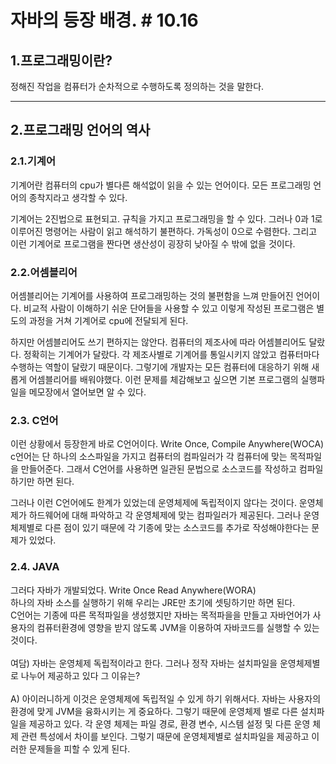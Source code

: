
# 자바의 등장 배경. # 10.16
## 1.프로그래밍이란?
정해진 작업을 컴퓨터가 순차적으로 수행하도록 정의하는 것을 말한다.

----
## 2.프로그래밍 언어의 역사

### 2.1.기계어 
  기계어란 컴퓨터의 cpu가 별다른 해석없이 읽을 수 있는 언어이다. 모든 프로그래밍 언어의 종착지라고 생각할 수 있다.

 기계어는 2진법으로 표현되고. 규칙을 가지고 프로그래밍을 할 수 있다.
그러나 0과 1로 이루어진 명령어는 사람이 읽고 해석하기 불편하다. 가독성이 0으로 수렴한다. 그리고 이런 기계어로 프로그램을 짠다면 생산성이 굉장히 낮아질 수 밖에 없을 것이다.

### 2.2.어셈블리어  
  어셈블리어는 기계어를 사용하여 프로그래밍하는 것의 불편함을 느껴 만들어진 언어이다. 비교적 사람이 이해하기 쉬운 단어들을 사용할 수 있고 이렇게 작성된 프로그램은 별도의 과정을 거쳐 기계어로 cpu에 전달되게 된다.

하지만 어셈블리어도 쓰기 편하지는 않안다. 컴퓨터의 제조사에 따라 어셈블리어도 달랐다. 
정확히는 기계어가 달랐다. 각 제조사별로 기계어를 통일시키지 않았고 컴퓨터마다 수행하는 역할이 달랐기 때문이다.
그렇기에 개발자는 모든 컴퓨터에 대응하기 위해 새롭게 어셈블리어를 배워야했다. 
이런 문제를 체감해보고 싶으면 기본 프로그램의 실행파일을 메모장에서 열어보면 알 수 있다.

### 2.3. C언어
이런 상황에서 등장한게 바로 C언어이다.
Write Once, Compile Anywhere(WOCA)
c언어는 단 하나의 소스파일을 가지고 컴퓨터의 컴파일러가 각 컴퓨터에 맞는 목적파일을 만들어준다. 그래서 C언어를 사용하면 일관된 문법으로 소스코드를 작성하고 컴파일하기만 하면 된다.

그러나 이런 C언어에도 한계가 있었는데 운영체제에 독립적이지 않다는 것이다.
운영체제가 하드웨어에 대해 파악하고 각 운영체제에 맞는 컴파일러가 제공된다. 그러나 운영체제별로 다른 점이 있기 때문에 각 기종에 맞는 소스코드를 추가로 작성해야한다는 문제가 있었다.

### 2.4. JAVA
 그러다 자바가 개발되었다. 
Write Once Read Anywhere(WORA)<br>
하나의 자바 소스를 실행하기 위해 우리는 JRE만 초기에 셋팅하기만 하면 된다.<br>
C언어는 기종에 따른 목적파일을 생성했지만
자바는 목적파을을 만들고 자바언어가 사용자의 컴퓨터환경에 영향을 받지 않도록 JVM을 이용하여 자바코드를 실행할 수 있는것이다.
<br><br>
여담) 자바는 운영체제 독립적이라고 한다. 그러나 정작 자바는 설치파일을 운영체제별로 나누어 제공하고 있다 그 이유는?
<br>
<br>
A) 아이러니하게 이것은 운영체제에 독립적일 수 있게 하기 위해서다.
자바는 사용자의 환경에 맞게 JVM을 융화시키는 게 중요하다. 그렇기 때문에 운영체제 별로 다른 설치파일을 제공하고 있다.
각 운영 체제는 파일 경로, 환경 변수, 시스템 설정 및 다른 운영 체제 관련 특성에서 차이를 보인다. 그렇기 때문에 운영체제별로 설치파일을 제공하고 이러한 문제들을 피할 수 있게 된다.
